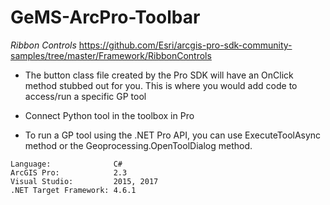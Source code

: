 # GeMS-ArcPro-Toolbar

*Ribbon Controls*
https://github.com/Esri/arcgis-pro-sdk-community-samples/tree/master/Framework/RibbonControls

  *  The button class file created by the Pro SDK will have an OnClick method stubbed out for you. This is where you would add code to access/run a specific GP tool 

  *  Connect Python tool in the toolbox in Pro

  *  To run a GP tool using the .NET Pro API, you can use ExecuteToolAsync method or the Geoprocessing.OpenToolDialog method. 

<!-- TODO: Fill this section below with metadata about this sample-->
```
Language:              C#
ArcGIS Pro:            2.3
Visual Studio:         2015, 2017
.NET Target Framework: 4.6.1
```
